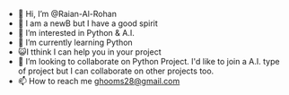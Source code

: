 - 👋 Hi, I’m @Raian-Al-Rohan
- 🐝 I am a newB but I have a good spirit
- 👀 I’m interested in Python & A.I.
- 🌱 I’m currently learning Python
- 😺I tthink I can help you in your project
- 💞️ I’m looking to collaborate on Python Project. I'd like to join a A.I. type of project but I can collaborate on other projects too.
- 📫 How to reach me ghooms28@gmail.com



